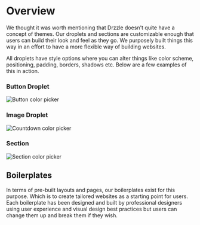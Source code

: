 # Overview

We thought it was worth mentioning that Drzzle doesn't quite have a concept of themes. Our droplets and sections are customizable enough that users can build their look and feel as they go. We purposely built things this way in an effort to have a more flexible way of building websites.

All droplets have style options where you can alter things like color scheme, positioning, padding, borders, shadows etc. Below are a few examples of this in action.

### Button Droplet

![Button color picker](./button-color.gif)

### Image Droplet

![Countdown color picker](./image-3d.gif)

### Section

![Section color picker](./section-color.gif)

## Boilerplates

In terms of pre-built layouts and pages, our boilerplates exist for this purpose. Which is to create tailored websites as a starting point for users. Each boilerplate has been designed and built by professional designers using user experience and visual design best practices but users can change them up and break them if they wish.
